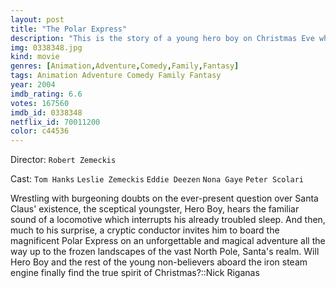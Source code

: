 ```yaml
---
layout: post
title: "The Polar Express"
description: "This is the story of a young hero boy on Christmas Eve who boards on a powerful magical train that's headed to the North Pole and Santa Claus's home. What unfolds is an adventure which follows a doubting boy, who takes an extraordinary train ride to the North Pole; during this ride, he embarks on a journey of self-discovery which shows him that the wonder of life never fades for those who believe..."
img: 0338348.jpg
kind: movie
genres: [Animation,Adventure,Comedy,Family,Fantasy]
tags: Animation Adventure Comedy Family Fantasy 
year: 2004
imdb_rating: 6.6
votes: 167560
imdb_id: 0338348
netflix_id: 70011200
color: c44536
---
```

Director: `Robert Zemeckis`  

Cast: `Tom Hanks` `Leslie Zemeckis` `Eddie Deezen` `Nona Gaye` `Peter Scolari` 

Wrestling with burgeoning doubts on the ever-present question over Santa Claus' existence, the sceptical youngster, Hero Boy, hears the familiar sound of a locomotive which interrupts his already troubled sleep. And then, much to his surprise, a cryptic conductor invites him to board the magnificent Polar Express on an unforgettable and magical adventure all the way up to the frozen landscapes of the vast North Pole, Santa's realm. Will Hero Boy and the rest of the young non-believers aboard the iron steam engine finally find the true spirit of Christmas?::Nick Riganas